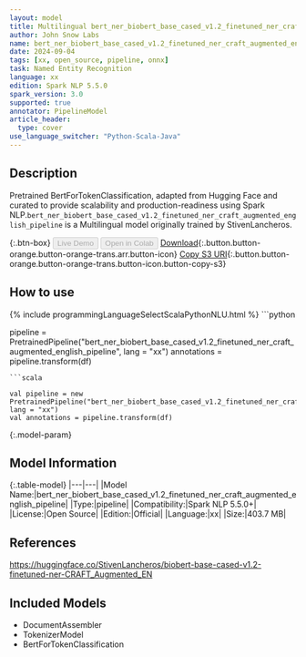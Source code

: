 ```yaml
---
layout: model
title: Multilingual bert_ner_biobert_base_cased_v1.2_finetuned_ner_craft_augmented_english_pipeline pipeline BertForTokenClassification from StivenLancheros
author: John Snow Labs
name: bert_ner_biobert_base_cased_v1.2_finetuned_ner_craft_augmented_english_pipeline
date: 2024-09-04
tags: [xx, open_source, pipeline, onnx]
task: Named Entity Recognition
language: xx
edition: Spark NLP 5.5.0
spark_version: 3.0
supported: true
annotator: PipelineModel
article_header:
  type: cover
use_language_switcher: "Python-Scala-Java"
---
```


## Description

Pretrained BertForTokenClassification, adapted from Hugging Face and curated to provide scalability and production-readiness using Spark NLP.`bert_ner_biobert_base_cased_v1.2_finetuned_ner_craft_augmented_english_pipeline` is a Multilingual model originally trained by StivenLancheros.

{:.btn-box}
<button class="button button-orange" disabled>Live Demo</button>
<button class="button button-orange" disabled>Open in Colab</button>
[Download](https://s3.amazonaws.com/auxdata.johnsnowlabs.com/public/models/bert_ner_biobert_base_cased_v1.2_finetuned_ner_craft_augmented_english_pipeline_xx_5.5.0_3.0_1725477506476.zip){:.button.button-orange.button-orange-trans.arr.button-icon}
[Copy S3 URI](s3://auxdata.johnsnowlabs.com/public/models/bert_ner_biobert_base_cased_v1.2_finetuned_ner_craft_augmented_english_pipeline_xx_5.5.0_3.0_1725477506476.zip){:.button.button-orange.button-orange-trans.button-icon.button-copy-s3}

## How to use



<div class="tabs-box" markdown="1">
{% include programmingLanguageSelectScalaPythonNLU.html %}
```python

pipeline = PretrainedPipeline("bert_ner_biobert_base_cased_v1.2_finetuned_ner_craft_augmented_english_pipeline", lang = "xx")
annotations =  pipeline.transform(df)   

```
```scala

val pipeline = new PretrainedPipeline("bert_ner_biobert_base_cased_v1.2_finetuned_ner_craft_augmented_english_pipeline", lang = "xx")
val annotations = pipeline.transform(df)

```
</div>

{:.model-param}
## Model Information

{:.table-model}
|---|---|
|Model Name:|bert_ner_biobert_base_cased_v1.2_finetuned_ner_craft_augmented_english_pipeline|
|Type:|pipeline|
|Compatibility:|Spark NLP 5.5.0+|
|License:|Open Source|
|Edition:|Official|
|Language:|xx|
|Size:|403.7 MB|

## References

https://huggingface.co/StivenLancheros/biobert-base-cased-v1.2-finetuned-ner-CRAFT_Augmented_EN

## Included Models

- DocumentAssembler
- TokenizerModel
- BertForTokenClassification